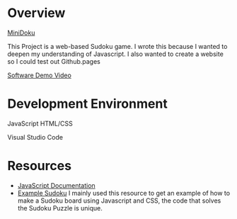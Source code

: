 # Overview

[MiniDoku](https://ronyrichard.github.io/Sudoku/)

This Project is a web-based Sudoku game. I wrote this because I wanted to deepen my understanding of Javascript. I also wanted to create a website so I could test out Github.pages 


[Software Demo Video](https://youtu.be/_ecORjiddxY)

# Development Environment

JavaScript
HTML/CSS

Visual Studio Code


# Resources

- [JavaScript Documentation](https://developer.mozilla.org/en-US/docs/Web/JavaScript)
- [Example Sudoku](https://www.geeksforgeeks.org/create-a-sudoku-puzzle-using-html-css-javascript) I mainly used this resource to get an example of how to make a Sudoku board using Javascript and CSS, the code that solves the Sudoku Puzzle is unique.
